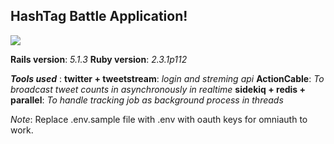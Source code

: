## HashTag Battle Application!

<a href="https://codeclimate.com/github/Sayanc93/HashtagBattle"><img src="https://codeclimate.com/github/Sayanc93/HashtagBattle/badges/gpa.svg" /></a>

**Rails version**: *5.1.3*
**Ruby version**: *2.3.1p112*

***Tools used*** :
**twitter + tweetstream**: *login and streming api*
**ActionCable**: *To broadcast tweet counts in asynchronously in realtime*
**sidekiq + redis + parallel**: *To handle tracking job as background process in threads*

*Note*: Replace .env.sample file with .env with oauth keys for omniauth to work.
